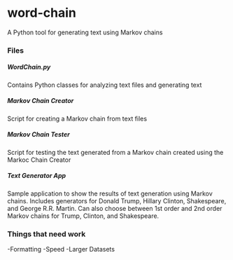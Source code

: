 # word-chain
A Python tool for generating text using Markov chains

### Files

##### WordChain.py
Contains Python classes for analyzing text files and generating text

##### Markov Chain Creator
Script for creating a Markov chain from text files

##### Markov Chain Tester
Script for testing the text generated from a Markov chain created using the Markoc Chain Creator

##### Text Generator App
Sample application to show the results of text generation using Markov chains. Includes generators for Donald Trump, Hillary Clinton, Shakespeare, and George R.R. Martin. Can also choose between 1st order and 2nd order Markov chains for Trump, Clinton, and Shakespeare.

### Things that need work
-Formatting
-Speed
-Larger Datasets
